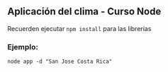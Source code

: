 ## Aplicación del clima - Curso Node

Recuerden ejecutar ```npm install``` para las librerías

### Ejemplo:
```
node app -d "San Jose Costa Rica"
```